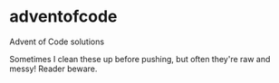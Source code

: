 # adventofcode
Advent of Code solutions

Sometimes I clean these up before pushing, but often they're raw and messy! Reader beware.
